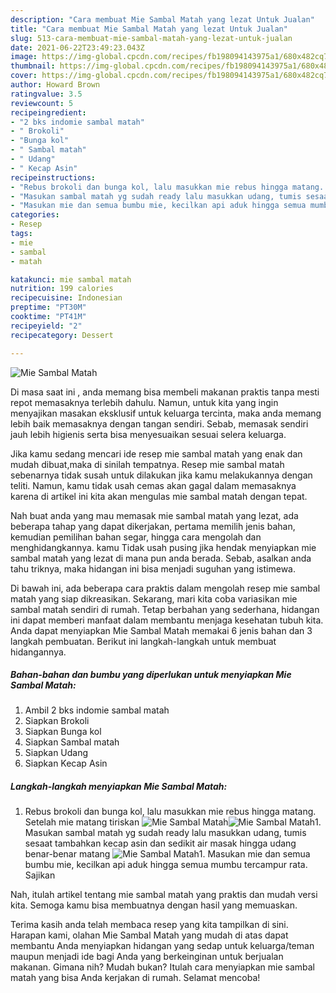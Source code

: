 ```yaml
---
description: "Cara membuat Mie Sambal Matah yang lezat Untuk Jualan"
title: "Cara membuat Mie Sambal Matah yang lezat Untuk Jualan"
slug: 513-cara-membuat-mie-sambal-matah-yang-lezat-untuk-jualan
date: 2021-06-22T23:49:23.043Z
image: https://img-global.cpcdn.com/recipes/fb198094143975a1/680x482cq70/mie-sambal-matah-foto-resep-utama.jpg
thumbnail: https://img-global.cpcdn.com/recipes/fb198094143975a1/680x482cq70/mie-sambal-matah-foto-resep-utama.jpg
cover: https://img-global.cpcdn.com/recipes/fb198094143975a1/680x482cq70/mie-sambal-matah-foto-resep-utama.jpg
author: Howard Brown
ratingvalue: 3.5
reviewcount: 5
recipeingredient:
- "2 bks indomie sambal matah"
- " Brokoli"
- "Bunga kol"
- " Sambal matah"
- " Udang"
- " Kecap Asin"
recipeinstructions:
- "Rebus brokoli dan bunga kol, lalu masukkan mie rebus hingga matang. Setelah mie matang tiriskan"
- "Masukan sambal matah yg sudah ready lalu masukkan udang, tumis sesaat tambahkan kecap asin dan sedikit air masak hingga udang benar-benar matang"
- "Masukan mie dan semua bumbu mie, kecilkan api aduk hingga semua mumbu tercampur rata. Sajikan"
categories:
- Resep
tags:
- mie
- sambal
- matah

katakunci: mie sambal matah 
nutrition: 199 calories
recipecuisine: Indonesian
preptime: "PT30M"
cooktime: "PT41M"
recipeyield: "2"
recipecategory: Dessert

---
```



![Mie Sambal Matah](https://img-global.cpcdn.com/recipes/fb198094143975a1/680x482cq70/mie-sambal-matah-foto-resep-utama.jpg)

Di masa  saat ini , anda memang bisa membeli makanan praktis tanpa mesti repot memasaknya terlebih dahulu. Namun, untuk kita yang ingin menyajikan masakan eksklusif untuk keluarga tercinta, maka anda memang lebih baik memasaknya dengan tangan sendiri. Sebab, memasak sendiri jauh lebih higienis serta bisa menyesuaikan sesuai selera keluarga.

Jika kamu sedang mencari ide resep mie sambal matah yang enak dan mudah dibuat,maka di sinilah tempatnya. Resep mie sambal matah  sebenarnya tidak susah untuk dilakukan jika kamu melakukannya dengan teliti. Namun, kamu tidak usah cemas akan gagal dalam memasaknya 
karena di artikel ini kita akan mengulas mie sambal matah dengan tepat.  



Nah buat anda yang mau memasak mie sambal matah yang lezat, ada beberapa tahap yang dapat dikerjakan, pertama memilih jenis bahan, kemudian pemilihan bahan segar, hingga cara mengolah dan menghidangkannya. kamu Tidak usah pusing jika hendak menyiapkan mie sambal matah yang lezat di mana pun anda berada. Sebab, asalkan anda  tahu triknya, maka hidangan ini bisa menjadi suguhan yang istimewa.

Di bawah ini, ada beberapa cara praktis  dalam mengolah resep mie sambal matah yang siap dikreasikan. Sekarang, mari kita coba variasikan mie sambal matah sendiri di rumah. Tetap berbahan yang sederhana, hidangan ini dapat memberi manfaat dalam membantu menjaga kesehatan tubuh kita. Anda dapat menyiapkan Mie Sambal Matah memakai 6 jenis bahan dan 3 langkah pembuatan. Berikut ini langkah-langkah untuk membuat hidangannya.

<!--inarticleads1-->

##### Bahan-bahan dan bumbu yang diperlukan untuk menyiapkan Mie Sambal Matah:

1. Ambil 2 bks indomie sambal matah
1. Siapkan  Brokoli
1. Siapkan Bunga kol
1. Siapkan  Sambal matah
1. Siapkan  Udang
1. Siapkan  Kecap Asin




<!--inarticleads2-->

##### Langkah-langkah menyiapkan Mie Sambal Matah:

1. Rebus brokoli dan bunga kol, lalu masukkan mie rebus hingga matang. Setelah mie matang tiriskan
<img src="https://img-global.cpcdn.com/steps/b2ab6c47d092b52b/160x128cq70/mie-sambal-matah-langkah-memasak-1-foto.jpg" alt="Mie Sambal Matah"><img src="https://img-global.cpcdn.com/steps/194a3907dc309e38/160x128cq70/mie-sambal-matah-langkah-memasak-1-foto.jpg" alt="Mie Sambal Matah">1. Masukan sambal matah yg sudah ready lalu masukkan udang, tumis sesaat tambahkan kecap asin dan sedikit air masak hingga udang benar-benar matang
<img src="https://img-global.cpcdn.com/steps/1eaf75c09f9c9670/160x128cq70/mie-sambal-matah-langkah-memasak-2-foto.jpg" alt="Mie Sambal Matah">1. Masukan mie dan semua bumbu mie, kecilkan api aduk hingga semua mumbu tercampur rata. Sajikan




Nah, itulah artikel tentang  mie sambal matah  yang praktis dan mudah versi kita. Semoga kamu bisa membuatnya dengan hasil yang memuaskan. 

Terima kasih anda telah membaca resep yang kita tampilkan di sini. Harapan kami, olahan  Mie Sambal Matah yang mudah di atas dapat membantu Anda menyiapkan hidangan yang sedap untuk keluarga/teman maupun menjadi ide bagi Anda yang berkeinginan untuk berjualan makanan. Gimana nih? Mudah bukan? Itulah cara menyiapkan mie sambal matah yang bisa Anda kerjakan di rumah. Selamat mencoba!

